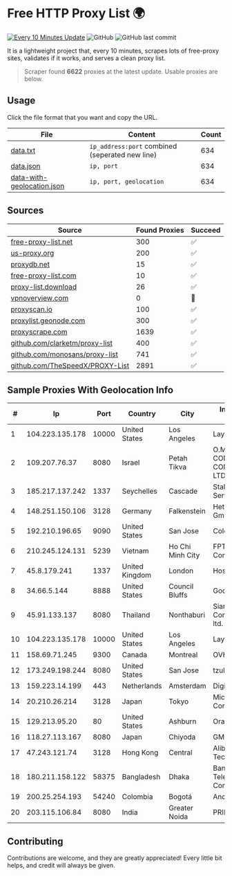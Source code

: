 
# Free HTTP Proxy List 🌍

[![Every 10 Minutes Update](https://github.com/mertguvencli/http-proxy-list/actions/workflows/main.yml/badge.svg?branch=main)](https://github.com/mertguvencli/http-proxy-list/actions/workflows/main.yml)
![GitHub](https://img.shields.io/github/license/mertguvencli/http-proxy-list)
![GitHub last commit](https://img.shields.io/github/last-commit/mertguvencli/http-proxy-list)

It is a lightweight project that, every 10 minutes, scrapes lots of free-proxy sites, validates if it works, and serves a clean proxy list.


> Scraper found **6622** proxies at the latest update. Usable proxies are below.

## Usage

Click the file format that you want and copy the URL.


|File|Content|Count|
|----|-------|-----|
|[data.txt](https://raw.githubusercontent.com/mertguvencli/http-proxy-list/main/proxy-list/data.txt)|`ip_address:port` combined (seperated new line)|634|
|[data.json](https://raw.githubusercontent.com/mertguvencli/http-proxy-list/main/proxy-list/data.json)|`ip, port`|634|
|[data-with-geolocation.json](https://raw.githubusercontent.com/mertguvencli/http-proxy-list/main/proxy-list/data-with-geolocation.json)|`ip, port, geolocation`|634|

## Sources

|Source|Found Proxies|Succeed|
|------|-------------|-------|
|[free-proxy-list.net](https://free-proxy-list.net)|300|✅|
|[us-proxy.org](https://www.us-proxy.org)|200|✅|
|[proxydb.net](http://proxydb.net)|15|✅|
|[free-proxy-list.com](https://free-proxy-list.com/?page=&port=&type%5B%5D=http&type%5B%5D=https&up_time=0&search=Search)|10|✅|
|[proxy-list.download](https://www.proxy-list.download/HTTP)|26|✅|
|[vpnoverview.com](https://vpnoverview.com/privacy/anonymous-browsing/free-proxy-servers)|0|🚫|
|[proxyscan.io](https://www.proxyscan.io)|100|✅|
|[proxylist.geonode.com](https://proxylist.geonode.com/api/proxy-list?limit=300&page=1&sort_by=lastChecked&sort_type=desc&protocols=http,https)|300|✅|
|[proxyscrape.com](https://api.proxyscrape.com/v2/?request=displayproxies&protocol=http&timeout=10000&country=all&ssl=all&anonymity=all)|1639|✅|
|[github.com/clarketm/proxy-list](https://raw.githubusercontent.com/clarketm/proxy-list/master/proxy-list-raw.txt)|400|✅|
|[github.com/monosans/proxy-list](https://raw.githubusercontent.com/monosans/proxy-list/main/proxies/http.txt)|741|✅|
|[github.com/TheSpeedX/PROXY-List](https://raw.githubusercontent.com/TheSpeedX/PROXY-List/master/http.txt)|2891|✅|


## Sample Proxies With Geolocation Info

|#|Ip|Port|Country|City|Internet Service Provider|
|-|--|----|-------|----|-------------------------|
|1|104.223.135.178|10000|United States|Los Angeles|LayerHost|
|2|109.207.76.37|8080|Israel|Petah Tikva|O.M.C. COMPUTERS & COMMUNICATIONS LTD|
|3|185.217.137.242|1337|Seychelles|Cascade|Stallion Network Services Limited|
|4|148.251.150.106|3128|Germany|Falkenstein|Hetzner Online GmbH|
|5|192.210.196.65|9090|United States|San Jose|ColoCrossing|
|6|210.245.124.131|5239|Vietnam|Ho Chi Minh City|FPT Telecom Company|
|7|45.8.179.241|1337|United Kingdom|London|Hostland LLC|
|8|34.66.5.144|8888|United States|Council Bluffs|Google LLC|
|9|45.91.133.137|8080|Thailand|Nonthaburi|Siamdata Communication Co., ltd.|
|10|104.223.135.178|10000|United States|Los Angeles|LayerHost|
|11|158.69.71.245|9300|Canada|Montreal|OVH SAS|
|12|173.249.198.244|8080|United States|San Jose|tzulo, inc.|
|13|159.223.14.199|443|Netherlands|Amsterdam|DigitalOcean, LLC|
|14|20.210.26.214|3128|Japan|Tokyo|Microsoft Corporation|
|15|129.213.95.20|80|United States|Ashburn|Oracle Corporation|
|16|118.27.113.167|8080|Japan|Chiyoda|GMO Internet, Inc.|
|17|47.243.121.74|3128|Hong Kong|Central|Alibaba (US) Technology Co., Ltd.|
|18|180.211.158.122|58375|Bangladesh|Dhaka|Bangladesh Telecommunications Company Ltd.|
|19|200.25.254.193|54240|Colombia|Bogotá|Andinet ON Line|
|20|203.115.106.84|8080|India|Greater Noida|PRIMENET|



## Contributing

Contributions are welcome, and they are greatly appreciated! Every
little bit helps, and credit will always be given.

